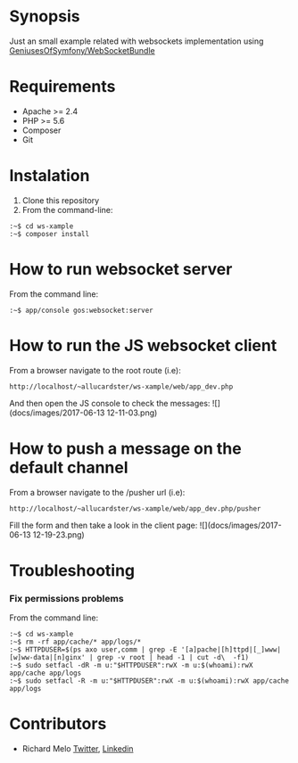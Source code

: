 Synopsis
========

Just an small example related with websockets implementation using [GeniusesOfSymfony/WebSocketBundle](https://github.com/GeniusesOfSymfony/WebSocketBundle)

Requirements
============

- Apache >= 2.4
- PHP >= 5.6
- Composer
- Git

Instalation
===========

1. Clone this repository
2. From the command-line:
```
:~$ cd ws-xample
:~$ composer install
```

How to run websocket server
===========================

From the command line:
```
:~$ app/console gos:websocket:server
```

How to run the JS websocket client
==================================

From a browser navigate to the root route (i.e):
```
http://localhost/~allucardster/ws-xample/web/app_dev.php
```
And then open the JS console to check the messages:
![](docs/images/2017-06-13 12-11-03.png)

How to push a message on the default channel
============================================

From a browser navigate to the /pusher url (i.e):
```
http://localhost/~allucardster/ws-xample/web/app_dev.php/pusher
```
Fill the form and then take a look in the client page:
![](docs/images/2017-06-13 12-19-23.png)

Troubleshooting
==============

### Fix permissions problems ###

From the command line:
```
:~$ cd ws-xample
:~$ rm -rf app/cache/* app/logs/*
:~$ HTTPDUSER=$(ps axo user,comm | grep -E '[a]pache|[h]ttpd|[_]www|[w]ww-data|[n]ginx' | grep -v root | head -1 | cut -d\  -f1)
:~$ sudo setfacl -dR -m u:"$HTTPDUSER":rwX -m u:$(whoami):rwX app/cache app/logs
:~$ sudo setfacl -R -m u:"$HTTPDUSER":rwX -m u:$(whoami):rwX app/cache app/logs
```

Contributors
============

- Richard Melo [Twitter](@allucardster), [Linkedin](https://co.linkedin.com/in/richardmelo)
